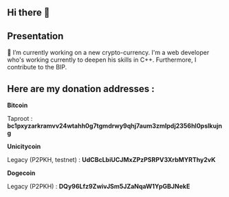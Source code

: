 ## Hi there 👋

## **Presentation**

🧙 I’m currently working on a new crypto-currency. 
I'm a web developer who's working currently to deepen his skills in C++.
Furthermore, I contribute to the BIP.

## **Here are my donation addresses :**

**Bitcoin**

Taproot : **bc1pxyzarkramvv24wtahh0g7tgmdrwy9qhj7aum3zmlpdj2356hl0pslkujng**

**Unicitycoin**

Legacy (P2PKH, testnet) : **UdCBcLbiUCJMxZPzPSRPV3XrbMYRThy2vK**

**Dogecoin**

Legacy (P2PKH) : **DQy96Lfz9ZwivJSm5JZaNqaW1YpGBJNekE**
